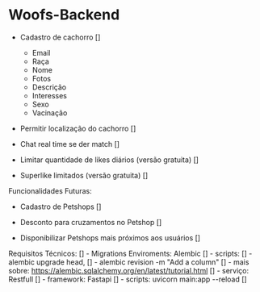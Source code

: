 # Woofs-Backend

- Cadastro de cachorro []
    - Email
    - Raça
    - Nome
    - Fotos
    - Descrição
    - Interesses
    - Sexo
    - Vacinação

- Permitir localização do cachorro []
    
- Chat real time se der match []

- Limitar quantidade de likes diários (versão gratuita) []

- Superlike limitados (versão gratuita) []



Funcionalidades Futuras:

- Cadastro de Petshops []

- Desconto para cruzamentos no Petshop []

- Disponibilizar Petshops mais próximos aos usuários []


Requisitos Técnicos: [] 
    - Migrations Enviroments: Alembic []
        - scripts: []
                - alembic upgrade head, []
                - alembic revision -m "Add a column" []
        - mais sobre: https://alembic.sqlalchemy.org/en/latest/tutorial.html []
     - serviço: Restfull []
    - framework: Fastapi []
    - scripts: uvicorn main:app --reload []
    
    
